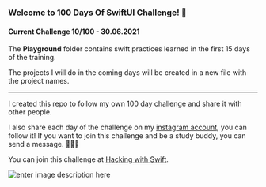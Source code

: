 ### Welcome to 100 Days Of SwiftUI Challenge! 🚀
#### Current Challenge 10/100 - 30.06.2021

The **Playground** folder contains swift practices learned in the first 15 days of the training.

The projects I will do in the coming days will be created in a new file with the project names.

---
I created this repo to follow my own 100 day challenge and share it with other people.

I also share each day of the challenge on my [instagram account](https://www.instagram.com/dogancanmavideniz/), you can follow it! If you want to join this challenge and be a study buddy, you can send a message. 🙋🏼‍♂️

You can join this challenge at [Hacking with Swift](https://www.hackingwithswift.com/100/swiftui).

![enter image description here](https://i.ytimg.com/vi/AWZzEGwkenQ/maxresdefault.jpg)
